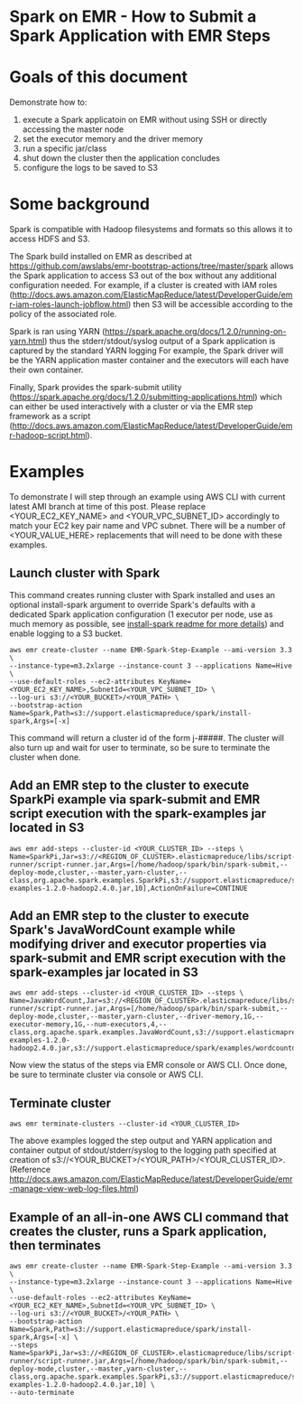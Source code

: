 Spark on EMR - How to Submit a Spark Application with EMR Steps
=====================

# Goals of this document

Demonstrate how to:
1. execute a Spark applicatoin on EMR without using SSH or directly accessing the master node
2. set the executor memory and the driver memory
3. run a specific jar/class
4. shut down the cluster then the application concludes
5. configure the logs to be saved to S3


# Some background

Spark is compatible with Hadoop filesystems and formats so this allows it to access HDFS and S3.

The Spark build installed on EMR as described at https://github.com/awslabs/emr-bootstrap-actions/tree/master/spark allows the Spark application to access S3 out of the box without any additional configuration needed. For example, if a cluster is created with IAM roles (http://docs.aws.amazon.com/ElasticMapReduce/latest/DeveloperGuide/emr-iam-roles-launch-jobflow.html) then S3 will be accessible according to the policy of the associated role.

Spark is ran using YARN (https://spark.apache.org/docs/1.2.0/running-on-yarn.html) thus the stderr/stdout/syslog output of a Spark application is captured by the standard YARN logging For example, the Spark driver will be the YARN application master container and the executors will each have their own container.

Finally, Spark provides the spark-submit utility (https://spark.apache.org/docs/1.2.0/submitting-applications.html) which can either be used interactively with a cluster or via the EMR step framework as a script (http://docs.aws.amazon.com/ElasticMapReduce/latest/DeveloperGuide/emr-hadoop-script.html).



# Examples

To demonstrate I will step through an example using AWS CLI with current latest AMI branch at time of this post. Please replace <YOUR_EC2_KEY_NAME> and <YOUR_VPC_SUBNET_ID> accordingly to match your EC2 key pair name and VPC subnet. There will be a number of <YOUR_VALUE_HERE> replacements that will need to be done with these examples.

## Launch cluster with Spark 

This command creates running cluster with Spark installed and uses an optional install-spark argument to override Spark's defaults with a dedicated Spark application configuration (1 executor per node, use as much memory as possible, see [install-spark readme for more details](../README.md)) and enable logging to a S3 bucket.

```
aws emr create-cluster --name EMR-Spark-Step-Example --ami-version 3.3 \
--instance-type=m3.2xlarge --instance-count 3 --applications Name=Hive  \
--use-default-roles --ec2-attributes KeyName=<YOUR_EC2_KEY_NAME>,SubnetId=<YOUR_VPC_SUBNET_ID> \
--log-uri s3://<YOUR_BUCKET>/<YOUR_PATH> \
--bootstrap-action Name=Spark,Path=s3://support.elasticmapreduce/spark/install-spark,Args=[-x]
```


This command will return a cluster id of the form j-#####. The cluster will also turn up and wait for user to terminate, so be sure to terminate the cluster when done.

## Add an EMR step to the cluster to execute SparkPi example via spark-submit and EMR script execution with the spark-examples jar located in S3

```
aws emr add-steps --cluster-id <YOUR_CLUSTER_ID> --steps \
Name=SparkPi,Jar=s3://<REGION_OF_CLUSTER>.elasticmapreduce/libs/script-runner/script-runner.jar,Args=[/home/hadoop/spark/bin/spark-submit,--deploy-mode,cluster,--master,yarn-cluster,--class,org.apache.spark.examples.SparkPi,s3://support.elasticmapreduce/spark/1.2.0/spark-examples-1.2.0-hadoop2.4.0.jar,10],ActionOnFailure=CONTINUE
```


## Add an EMR step to the cluster to execute Spark's JavaWordCount example while modifying driver and executor properties via spark-submit and EMR script execution with the spark-examples jar located in S3

```
aws emr add-steps --cluster-id <YOUR_CLUSTER_ID> --steps \
Name=JavaWordCount,Jar=s3://<REGION_OF_CLUSTER>.elasticmapreduce/libs/script-runner/script-runner.jar,Args=[/home/hadoop/spark/bin/spark-submit,--deploy-mode,cluster,--master,yarn-cluster,--driver-memory,1G,--executor-memory,1G,--num-executors,4,--class,org.apache.spark.examples.JavaWordCount,s3://support.elasticmapreduce/spark/1.2.0/spark-examples-1.2.0-hadoop2.4.0.jar,s3://support.elasticmapreduce/spark/examples/wordcountdata],ActionOnFailure=CONTINUE
```


Now view the status of the steps via EMR console or AWS CLI. Once done, be sure to terminate cluster via console or AWS CLI.

## Terminate cluster

```
aws emr terminate-clusters --cluster-id <YOUR_CLUSTER_ID>
```


The above examples logged the step output and YARN application and container output of stdout/stderr/syslog to the logging path specified at creation of s3://<YOUR_BUCKET>/<YOUR_PATH>/<YOUR_CLUSTER_ID>. (Reference http://docs.aws.amazon.com/ElasticMapReduce/latest/DeveloperGuide/emr-manage-view-web-log-files.html)


## Example of an all-in-one AWS CLI command that creates the cluster, runs a Spark application, then terminates

```
aws emr create-cluster --name EMR-Spark-Step-Example --ami-version 3.3 \
--instance-type=m3.2xlarge --instance-count 3 --applications Name=Hive  \
--use-default-roles --ec2-attributes KeyName=<YOUR_EC2_KEY_NAME>,SubnetId=<YOUR_VPC_SUBNET_ID> \
--log-uri s3://<YOUR_BUCKET>/<YOUR_PATH> \
--bootstrap-action Name=Spark,Path=s3://support.elasticmapreduce/spark/install-spark,Args=[-x] \
--steps Name=SparkPi,Jar=s3://<REGION_OF_CLUSTER>.elasticmapreduce/libs/script-runner/script-runner.jar,Args=[/home/hadoop/spark/bin/spark-submit,--deploy-mode,cluster,--master,yarn-cluster,--class,org.apache.spark.examples.SparkPi,s3://support.elasticmapreduce/spark/1.2.0/spark-examples-1.2.0-hadoop2.4.0.jar,10] \
--auto-terminate
```




